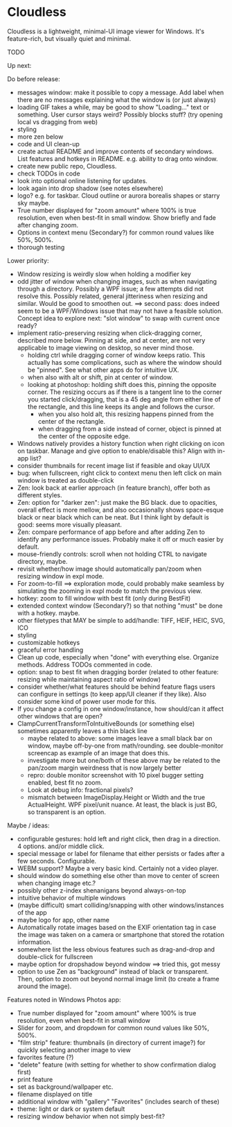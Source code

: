 # Cloudless
Cloudless is a lightweight, minimal-UI image viewer for Windows. It's feature-rich, but visually quiet and minimal.

TODO

Up next:


Do before release:
- messages window: make it possible to copy a message. Add label when there are no messages explaining what the window is (or just always)
- loading GIF takes a while, may be good to show "Loading..." text or something. User cursor stays weird? Possibly blocks stuff? (try opening local vs dragging from web)
- styling
- more zen below
- code and UI clean-up
- create actual README and improve contents of secondary windows. List features and hotkeys in README. e.g. ability to drag onto window.
- create new public repo, Cloudless.
- check TODOs in code
- look into optional online listening for updates.
- look again into drop shadow (see notes elsewhere)
- logo? e.g. for taskbar. Cloud outline or aurora borealis shapes or starry sky maybe.
- True number displayed for "zoom amount" where 100% is true resolution, even when best-fit in small window. Show briefly and fade after changing zoom.
- Options in context menu (Secondary?) for common round values like 50%, 500%.
- thorough testing


Lower priority:
- Window resizing is weirdly slow when holding a modifier key
- odd jitter of window when changing images, such as when navigating through a directory. Possibly a WPF issue; a few attempts did not resolve this. Possibly related, general jitteriness when resizing and similar. Would be good to smoothen out. ==> second pass: does indeed seem to be a WPF/Windows issue that may not have a feasible solution. Concept idea to explore next: "slot window" to swap with current once ready?
- implement ratio-preserving resizing when click-dragging corner, described more below. Pinning at side, and at center, are not very applicable to image viewing on desktop, so never mind those.
	- holding ctrl while dragging corner of window keeps ratio. This actually has some complications, such as where the window should be "pinned". See what other apps do for intuitive UX.
	- when also with alt or shift, pin at center of window. 
	- looking at photoshop: holding shift does this, pinning the opposite corner. The resizing occurs as if there is a tangent line to the corner you started click/dragging, that is a 45 deg angle from either line of the rectangle, and this line keeps its angle and follows the cursor.
		- when you also hold alt, this resizing happens pinned from the center of the rectangle.
		- when dragging from a side instead of corner, object is pinned at the center of the opposite edge.
- Windows natively provides a history function when right clicking on icon on taskbar. Manage and give option to enable/disable this? Align with in-app list?
- consider thumbnails for recent image list if feasible and okay UI/UX
- bug: when fullscreen, right click to context menu then left click on main window is treated as double-click
- Zen: look back at earlier approach (in feature branch), offer both as different styles.
- Zen: option for "darker zen": just make the BG black. due to opacities, overall effect is more mellow, and also occasionally shows space-esque black or near black which can be neat. But I think light by default is good: seems more visually pleasant.
- Zen: compare performance of app before and after adding Zen to identify any performance issues. Probably make it off or much easier by default.
- mouse-friendly controls: scroll when not holding CTRL to navigate directory, maybe.
- revisit whether/how image should automatically pan/zoom when resizing window in expl mode.
- For zoom-to-fill ==> exploration mode, could probably make seamless by simulating the zooming in expl mode to match the previous view.
- hotkey: zoom to fill window with best fit (only during BestFit)
- extended context window (Secondary?) so that nothing "must" be done with a hotkey. maybe.
- other filetypes that MAY be simple to add/handle: TIFF, HEIF, HEIC, SVG, ICO
- styling
- customizable hotkeys
- graceful error handling
- Clean up code, especially when "done" with everything else. Organize methods. Address TODOs commented in code.
- option: snap to best fit when dragging border (related to other feature: resizing while maintaining aspect ratio of window)
- consider whether/what features should be behind feature flags users can configure in settings (to keep app/UI cleaner if they like). Also consider some kind of power user mode for this.
- If you change a config in one window/instance, how should/can it affect other windows that are open?
- ClampCurrentTransformToIntuitiveBounds (or something else) sometimes apparently leaves a thin black line
	- maybe related to above: some images leave a small black bar on window, maybe off-by-one from math/rounding. see double-monitor screencap as example of an image that does this.
	- investigate more but one/both of these above may be related to the pan/zoom margin weirdness that is now largely better
	- repro: double monitor screenshot with 10 pixel bugger setting enabled, best fit no zoom.
	- Look at debug info: fractional pixels?
	- mismatch between ImageDisplay.Height or Width and the true ActualHeight. WPF pixel/unit nuance. At least, the black is just BG, so transparent is an option.


Maybe / ideas:
- configurable gestures: hold left and right click, then drag in a direction. 4 options. and/or middle click.
- special message or label for filename that either persists or fades after a few seconds. Configurable.
- WEBM support? Maybe a very basic kind. Certainly not a video player.
- should window do something else other than move to center of screen when changing image etc.?
- possibly other z-index shenanigans beyond always-on-top
- intuitive behavior of multiple windows
- (maybe difficult) smart colliding/snapping with other windows/instances of the app
- maybe logo for app, other name
- Automatically rotate images based on the EXIF orientation tag in case the image was taken on a camera or smartphone that stored the rotation information.
- somewhere list the less obvious features such as drag-and-drop and double-click for fullscreen
- maybe option for dropshadow beyond window ==> tried this, got messy
- option to use Zen as "background" instead of black or transparent. Then, option to zoom out beyond normal image limit (to create a frame around the image).

Features noted in Windows Photos app:
- True number displayed for "zoom amount" where 100% is true resolution, even when best-fit in small window
- Slider for zoom, and dropdown for common round values like 50%, 500%.
- "film strip" feature: thumbnails (in directory of current image?) for quickly selecting another image to view
- favorites feature (?)
- "delete" feature (with setting for whether to show confirmation dialog first)
- print feature
- set as background/wallpaper etc.
- filename displayed on title
- additional window with "gallery" "Favorites" (includes search of these)
- theme: light or dark or system default
- resizing window behavior when not simply best-fit?